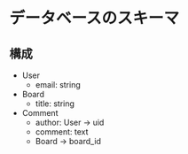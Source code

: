 # データベースのスキーマ
## 構成
- User
  - email: string
- Board
  - title: string
- Comment
  - author: User -> uid
  - comment: text
  - Board -> board_id
